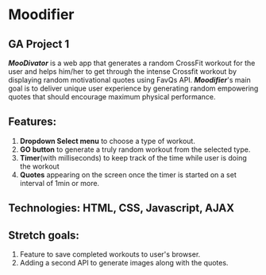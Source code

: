 # Moodifier
## GA Project 1

**_MooDivator_** is a web app that generates a random CrossFit workout for the user and helps him/her to get through the intense Crossfit workout by displaying random motivational quotes using FavQs API. **_Moodifier_**'s main goal is to deliver unique user experience by generating  random empowering quotes that should encourage maximum physical performance.

## Features: 
1. **Dropdown Select menu** to choose a type of workout.
2. **GO button** to generate a truly random workout from the selected type.
3. **Timer**(with milliseconds) to keep track of the time while user is doing the workout
4. **Quotes** appearing on the screen once the timer is started on a set interval of 1min or more.

## Technologies: HTML, CSS, Javascript, AJAX

## Stretch goals: 
1. Feature to save completed workouts to user's browser.
2. Adding a second API to generate images along with the quotes.


